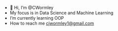 - 👋 Hi, I’m @CWormley
- My focus is in Data Science and Machine Learning
- I’m currently learning OOP
- How to reach me cjwormley1@gmail.com

<!---
CWormley/CWormley is a ✨ special ✨ repository because its `README.md` (this file) appears on your GitHub profile.
You can click the Preview link to take a look at your changes.
--->
